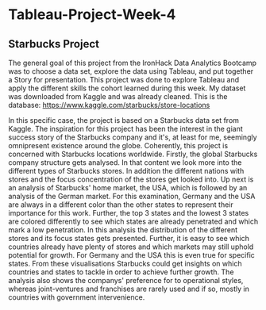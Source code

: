 # Tableau-Project-Week-4
## Starbucks Project

The general goal of this project from the IronHack Data Analytics Bootcamp was to choose a data set, explore the data using Tableau, and put together a Story for presentation. This project was done to explore Tableau and apply the different skills the cohort learned during this week. My dataset was downloaded from Kaggle and was already cleaned. This is the database: https://www.kaggle.com/starbucks/store-locations

In this specific case, the project is based on a Starbucks data set from Kaggle. The inspiration for this project has been the interest in the giant success story of the Starbucks company and it's, at least for me, seemingly omnipresent existence around the globe. Coherently, this project is concerned with Starbucks locations worldwide. Firstly, the global Starbucks company structure gets analysed. In that content we look more into the different types of Starbucks stores. In addition the different nations with stores and the focus concentration of the stores get looked into. Up next is an analysis of Starbucks' home market, the USA, which is followed by an analysis of the German market. For this examination, Germany and the USA are always in a different color than the other states to represent their importance for this work. Further, the top 3 states and the lowest 3 states are colored differently to see which states are already penetrated and which mark a low penetration. In this analysis the distribution of the different stores and its focus states gets presented. Further, it is easy to see which countries already have plenty of stores and which markets may still uphold potential for growth. For Germany and the USA this is even true for specific states. From these visualisations Starbucks could get insights on which countries and states to tackle in order to achieve further growth. The analysis also shows the companys' preference for to operational styles, whereas joint-ventures and franchises are rarely used and if so, mostly in countries with government intervenience. 
